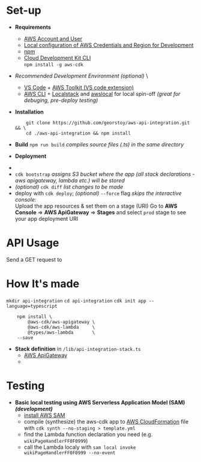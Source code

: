 # 
# Set-up
 * **Requirements**
   * [AWS Account and User](https://aws.amazon.com/premiumsupport/knowledge-center/create-and-activate-aws-account/)
   * [Local configuration of AWS Credentials and Region for Development](https://docs.aws.amazon.com/sdk-for-java/v1/developer-guide/setup-credentials.html)
   * [npm](https://www.npmjs.com/)
   * [Cloud Development Kit CLI](https://www.npmjs.com/package/aws-cdk)\
    `npm install -g aws-cdk`

 * *Recommended Development Environment (optional)* \
   - [VS Code](https://code.visualstudio.com/) + [AWS Toolkit (VS code extension)](https://aws.amazon.com/visualstudiocode)
   - [AWS CLI](https://aws.amazon.com/cli/) + [Localstack](https://github.com/localstack/localstack) and [awslocal](https://github.com/localstack/awscli-local) for local spin-off *(great for debuging, pre-deploy testing)*
 
 * **Installation**
    ```
        git clone https://github.com/georstoy/aws-api-integration.git && \
        cd ./aws-api-integration && npm install 
    ```
 * **Build** `npm run build` 
  *compiles source files (.ts) in the same directory*
 * **Deployment**
  - 
  - `cdk bootstrap` *assigns S3 bucket where the app*
  *(all stack declarations - aws apigateway, lambda etc.) will be stored*
  - *(optional)* `cdk diff` *list changes to be made*
  - deploy with `cdk deploy`; *(optional)* `--force` flag *skips the interactive console*:\
    Upload the app resources & set them on a stage (URI)
    Go to **AWS Console** => **AWS ApiGateway** => **Stages**
    and select `prod` stage to see your app deployment URI

# API Usage
 Send a GET request to 

# How It's made
`mkdir api-integration`
`cd api-integration`
`cdk init app --language=typescript`
```
    npm install \
        @aws-cdk/aws-apigateway \
        @aws-cdk/aws-lambda     \
        @types/aws-lambda       \
    --save
```
 * **Stack definition** in `/lib/api-integration-stack.ts`
   * [AWS ApiGateway](https://docs.aws.amazon.com/cdk/api/latest/python/aws_cdk.aws_apigateway.README.html)
   * 

# Testing
 * **Basic local testing using AWS Serverless Application Model (SAM) *(development)***
    - [install AWS SAM](https://docs.aws.amazon.com/serverless-application-model/latest/developerguide/serverless-sam-cli-install.html)
    - compile (synthesize) the aws-cdk app to [AWS CloudFormation](https://aws.amazon.com/cloudformation/) file with `cdk synth --no-staging > template.yml`
    - find the Lambda function declaration you need (e.g. `wikiPageHandlerFF0F0999`)
    - call the Lambda localy with `sam local invoke wikiPageHandlerFF0F0999 --no-event`
